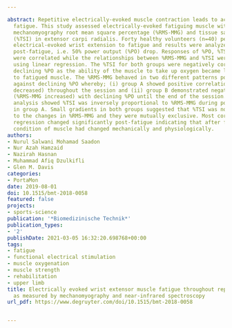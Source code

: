 ---
abstract: Repetitive electrically-evoked muscle contraction leads to accelerated muscle
  fatigue. This study assessed electrically-evoked fatiguing muscle with changes to
  mechanomyography root mean square percentage (%RMS-MMG) and tissue saturation index
  (%TSI) in extensor carpi radialis. Forty healthy volunteers (n=40) performed repetitive
  electrical-evoked wrist extension to fatigue and results were analyzed pre- and
  post-fatigue, i.e. 50% power output (%PO) drop. Responses of %PO, %TSI and %RMS-MMG
  were correlated while the relationships between %RMS-MMG and %TSI were investigated
  using linear regression. The %TSI for both groups were negatively correlated with
  declining %PO as the ability of the muscle to take up oxygen became limited due
  to fatigued muscle. The %RMS-MMG behaved in two different patterns post-fatigue
  against declining %PO whereby; (i) group A showed positive correlation (%RMS-MMG
  decreased) throughout the session and (ii) group B demonstrated negative correlation
  (%RMS-MMG increased) with declining %PO until the end of the session. Regression
  analysis showed %TSI was inversely proportional to %RMS-MMG during post-fatigue
  in group A. Small gradients in both groups suggested that %TSI was not sensitive
  to the changes in %RMS-MMG and they were mutually exclusive. Most correlation and
  regression changed significantly post-fatigue indicating that after fatigue, the
  condition of muscle had changed mechanically and physiologically.
authors:
- Nurul Salwani Mohamad Saadon
- Nur Azah Hamzaid
- Nazirah Hasnan
- Muhammad Afiq Dzulkifli
- Glen M. Davis
categories:
- PortaMon
date: 2019-08-01
doi: 10.1515/bmt-2018-0058
featured: false
projects:
- sports-science
publication: '*Biomedizinische Technik*'
publication_types:
- '2'
publishDate: 2021-03-05 16:32:20.698768+00:00
tags:
- fatigue
- functional electrical stimulation
- muscle oxygenation
- muscle strength
- rehabilitation
- upper limb
title: Electrically evoked wrist extensor muscle fatigue throughout repetitive motion
  as measured by mechanomyography and near-infrared spectroscopy
url_pdf: https://www.degruyter.com/doi/10.1515/bmt-2018-0058

---
